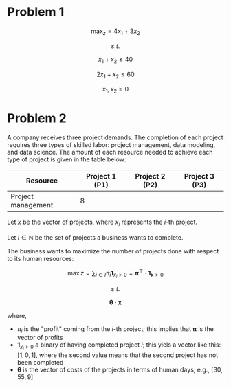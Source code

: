 # Problem 1

$$\max_{z} = 4 x_1 + 3x_2$$

$$s.t.$$

$$x_1 + x_2 \leq 40$$

$$2x_1 + x_2 \leq 60$$

$$x_1, x_2 \geq 0$$


# Problem 2
A company receives three project demands. The completion of each project requires three types of skilled labor: project management, data modeling, and data science. The amount of each resource needed to achieve each type of project is given in the table below:

| Resource | Project 1 (P1) | Project 2 (P2) | Project 3 (P3) |
| - | - | - | - |
| Project management | 8 | | |




Let $x$ be the vector of projects, where $x_i$ represents the $i$-th project.

Let $I \in \mathbb{N}$ be the set of projects a business wants to complete. 

The business wants to maximize the number of projects done with respect to its human resources:

$$\max z = \sum_{i \in I} \pi_i \mathbf{1}_{x_i \gt 0} = \mathbf{\pi}^\top\cdot\mathbf{1}_{\mathbf{x}\gt 0}$$

$$s.t.$$

$$\mathbf{\theta}\cdot\mathbf{x}$$

where, 
* $\pi_i$ is the "profit" coming from the $i$-th project; this implies that $\mathbf{\pi}$ is the vector of profits
* $\mathbf{1}_{x_i \gt 0}$ a binary of having completed project $i$; this yiels a vector like this: $[1, 0, 1]$, where the second value means that the second project has not been completed
* $\mathbf{\theta}$ is the vector of costs of the projects in terms of human days, e.g., $[30, 55, 9]$
